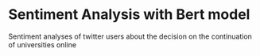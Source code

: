 # Sentiment Analysis with Bert model
 Sentiment analyses of twitter users about the decision on the continuation of universities online
